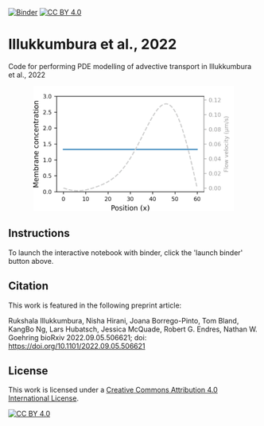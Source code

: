 [![Binder](https://mybinder.org/badge_logo.svg)](https://mybinder.org/v2/gh/goehringlab/Illukkumbura-et-al-2022/HEAD?filepath=%2Fscripts/notebook.ipynb)
[![CC BY 4.0][cc-by-shield]][cc-by]

# Illukkumbura et al., 2022

Code for performing PDE modelling of advective transport in Illukkumbura et al., 2022

<p align="center">
    <img src="scripts/animation.gif" width="80%" height="80%"/>
</p>

## Instructions

To launch the interactive notebook with binder, click the 'launch binder' button above.

## Citation

This work is featured in the following preprint article:

Rukshala Illukkumbura, Nisha Hirani, Joana Borrego-Pinto, Tom Bland, KangBo Ng, Lars Hubatsch, Jessica McQuade, Robert G. Endres, Nathan W. Goehring
bioRxiv 2022.09.05.506621; doi: https://doi.org/10.1101/2022.09.05.506621

## License

This work is licensed under a
[Creative Commons Attribution 4.0 International License][cc-by].

[![CC BY 4.0][cc-by-image]][cc-by]

[cc-by]: http://creativecommons.org/licenses/by/4.0/
[cc-by-image]: https://i.creativecommons.org/l/by/4.0/88x31.png
[cc-by-shield]: https://img.shields.io/badge/License-CC%20BY%204.0-lightgrey.svg
